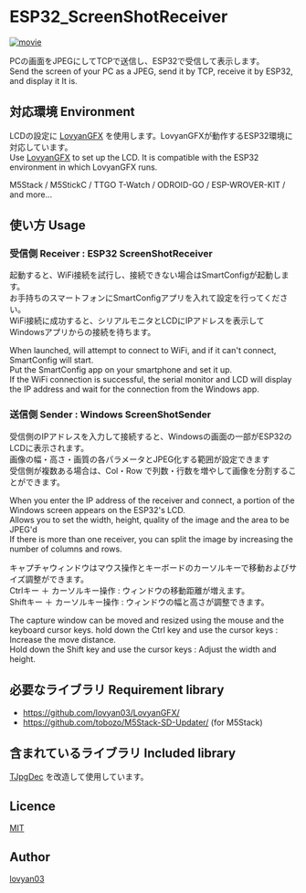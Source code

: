 # ESP32_ScreenShotReceiver
  
[![movie](http://img.youtube.com/vi/-bT72JhCF5o/0.jpg)](http://www.youtube.com/watch?v=-bT72JhCF5o "movie")
  
PCの画面をJPEGにしてTCPで送信し、ESP32で受信して表示します。  
Send the screen of your PC as a JPEG, send it by TCP, receive it by ESP32, and display it It is.  
  

## 対応環境 Environment
  
LCDの設定に [LovyanGFX](https://github.com/lovyan03/LovyanGFX/) を使用します。LovyanGFXが動作するESP32環境に対応しています。  
Use [LovyanGFX](https://github.com/lovyan03/LovyanGFX/) to set up the LCD. It is compatible with the ESP32 environment in which LovyanGFX runs.  
  
M5Stack / M5StickC / TTGO T-Watch / ODROID-GO / ESP-WROVER-KIT / and more...  
  
## 使い方 Usage  
### 受信側 Receiver : ESP32 ScreenShotReceiver  
起動すると、WiFi接続を試行し、接続できない場合はSmartConfigが起動します。  
お手持ちのスマートフォンにSmartConfigアプリを入れて設定を行ってください。  
WiFi接続に成功すると、シリアルモニタとLCDにIPアドレスを表示してWindowsアプリからの接続を待ちます。  
  
When launched, will attempt to connect to WiFi, and if it can't connect, SmartConfig will start.  
Put the SmartConfig app on your smartphone and set it up.  
If the WiFi connection is successful, the serial monitor and LCD will display the IP address and wait for the connection from the Windows app.  
  
### 送信側 Sender : Windows ScreenShotSender  
受信側のIPアドレスを入力して接続すると、Windowsの画面の一部がESP32のLCDに表示されます。  
画像の幅・高さ・画質の各パラメータとJPEG化する範囲が設定できます  
受信側が複数ある場合は、Col・Row で列数・行数を増やして画像を分割することができます。  
  
When you enter the IP address of the receiver and connect, a portion of the Windows screen appears on the ESP32's LCD.  
Allows you to set the width, height, quality of the image and the area to be JPEG'd  
If there is more than one receiver, you can split the image by increasing the number of columns and rows.  
  
  
キャプチャウィンドウはマウス操作とキーボードのカーソルキーで移動およびサイズ調整ができます。  
Ctrlキー ＋ カーソルキー操作 : ウィンドウの移動距離が増えます。  
Shiftキー ＋ カーソルキー操作 : ウィンドウの幅と高さが調整できます。  
  
The capture window can be moved and resized using the mouse and the keyboard cursor keys. 
hold down the Ctrl key and use the cursor keys : Increase the move distance.  
Hold down the Shift key and use the cursor keys : Adjust the width and height.  

## 必要なライブラリ Requirement library

* https://github.com/lovyan03/LovyanGFX/  
* https://github.com/tobozo/M5Stack-SD-Updater/  (for M5Stack)  



## 含まれているライブラリ Included library
[TJpgDec](http://elm-chan.org/fsw/tjpgd/00index.html) を改造して使用しています。  


## Licence

[MIT](https://github.com/lovyan03/ESP32_ScreenShotReceiver/blob/master/LICENSE)  

## Author

[lovyan03](https://twitter.com/lovyan03)  
